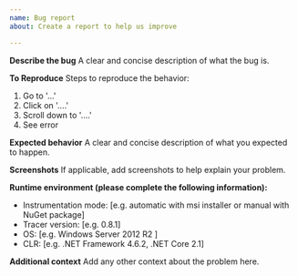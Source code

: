 ```yaml
---
name: Bug report
about: Create a report to help us improve

---
```


**Describe the bug**
A clear and concise description of what the bug is.

**To Reproduce**
Steps to reproduce the behavior:
1. Go to '...'
2. Click on '....'
3. Scroll down to '....'
4. See error

**Expected behavior**
A clear and concise description of what you expected to happen.

**Screenshots**
If applicable, add screenshots to help explain your problem.

**Runtime environment (please complete the following information):**
- Instrumentation mode: [e.g. automatic with msi installer or manual with NuGet package]
- Tracer version: [e.g. 0.8.1]
- OS: [e.g. Windows Server 2012 R2 ]
- CLR: [e.g. .NET Framework 4.6.2, .NET Core 2.1]

**Additional context**
Add any other context about the problem here.
